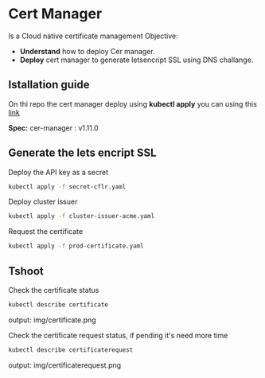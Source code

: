 # Cert Manager
Is a Cloud native certificate management
Objective:
- **Understand** how to deploy Cer manager.
- **Deploy** cert manager to generate letsencript SSL using DNS challange.

## Istallation guide
On thi repo the cert manager deploy using **kubectl apply** you can using this [link](https://cert-manager.io/docs/installation/kubectl/)

**Spec:**
cer-manager : v1.11.0

## Generate the lets encript SSL
Deploy the API key as a secret
```bash
kubectl apply -f secret-cflr.yaml
```
Deploy cluster issuer
```bash
kubectl apply -f cluster-issuer-acme.yaml
```
Request the certificate
```bash
kubectl apply -f prod-certificate.yaml
```
## Tshoot
Check the certificate status
```bash
kubectl describe certificate
```
output:
img/certificate.png

Check the certificate request status, if pending it's need more time
```bash
kubectl describe certificaterequest
```
output:
img/certificaterequest.png